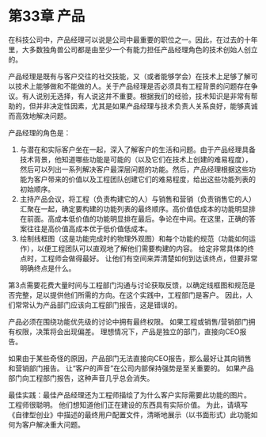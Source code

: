 # 第33章 产品

在科技公司中，产品经理可以说是公司中最重要的职位之一。因此，在过去的十年里，大多数独角兽公司都是由至少一个有能力担任产品经理角色的技术创始人创立的。 

产品经理是既有与客户交往的社交技能，又（或者能够学会）在技术上足够了解可以技术上能够做和不能做的人。关于产品经理是否必须具有工程背景的问题存在争议。有人说别无选择，有人说这并不重要。根据我们的经验，技术知识是非常有帮助的，但并非决定性因素，尤其是如果产品经理与技术负责人关系良好，能够真诚而高效地解决问题。

产品经理的角色是：
1.	与潜在和实际客户坐在一起，深入了解客户的生活和问题。由于产品经理具备技术背景，他知道哪些功能是可能的（以及它们在技术上创建的难易程度），然后可以列出一系列解决客户最深层问题的功能。然后，产品经理根据这些功能为客户带来的价值以及工程团队创建它们的难易程度，给出这些功能列表的初始顺序。
2.	主持产品会议，将工程（负责构建它的人）与销售和营销（负责销售它的人）汇聚在一起，确定要构建的功能列表的最终顺序。高价值低成本的功能明显排在前面。高成本低价值的功能明显排在最后。争论在中间。在这里，正确的答案往往是高价值高成本优于低价值低成本。
3.	绘制线框图（这是功能完成时的物理外观图）和每个功能的规范（功能如何运作），以便工程团队可以直观地了解他们需要构建的内容。 给定非常具体的终点时，工程师会做得最好。 让他们有空间来弄清楚如何到达该终点，但要非常明确终点是什么。

第3点需要花费大量时间与工程部门沟通与讨论获取反馈，以确定线框图和规范是否完整，足以提供他们所需的方向。在这个实践中，工程部门是客户。 因此，人们常常认为产品部门应该向工程部门报告，这是错误的。

产品必须在围绕功能优先级的讨论中拥有最终权限。 如果工程或销售/营销部门拥有权限，决策将会出现偏差。 理想情况下，产品是独立的部门，直接向CEO报告。

如果由于某些奇怪的原因，产品部门无法直接向CEO报告，那么最好让其向销售和营销部门报告。 让“客户的声音”在公司内部保持强势是至关重要的。 如果产品部门向工程部门报告，这种声音几乎总会消失。

最佳实践：最佳产品经理还为工程师描绘了为什么客户实际需要此功能的图片。 工程师很聪明。 他们想知道他们正在建设的东西具有实际价值。 为此，请填写《自律型创业》中描述的最终用户配置文件，清晰地展示（以书面形式）此功能如何为客户解决重大问题。
